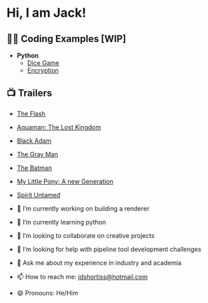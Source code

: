 <h1>Hi, I am Jack! </h1>

<h2>👨‍💻 Coding Examples [WIP]</h2>

- <b>Python</b>
  - [Dice Game](https://github.com/jdshortiss/dice_game_task_001)
  - [Encryption](https://github.com/jdshortiss/EncryptionTask_001)

<h2>📺 Trailers</h2>

- [The Flash](https://www.youtube.com/watch?v=8FTS9T5THuc)
- [Aquaman: The Lost Kingdom]()
- [Black Adam](https://www.youtube.com/watch?v=X0tOpBuYasI)
- [The Gray Man](https://www.youtube.com/watch?v=E2MwRWxDBkA)
- [The Batman](https://www.youtube.com/watch?v=mqqft2x_Aa4)
- [My Little Pony: A new Generation](https://www.youtube.com/watch?v=Pa_PRDVpjSk)
- [Spirit Untamed](https://www.youtube.com/watch?v=9jG1nnQGpdI)

- 🔭 I’m currently working on building a renderer
- 🌱 I’m currently learning python
- 👯 I’m looking to collaborate on creative projects
- 🤔 I’m looking for help with pipeline tool development challenges
- 💬 Ask me about my experience in industry and academia
- 📫 How to reach me: jdshortiss@hotmail.com
- 😄 Pronouns: He/Him
